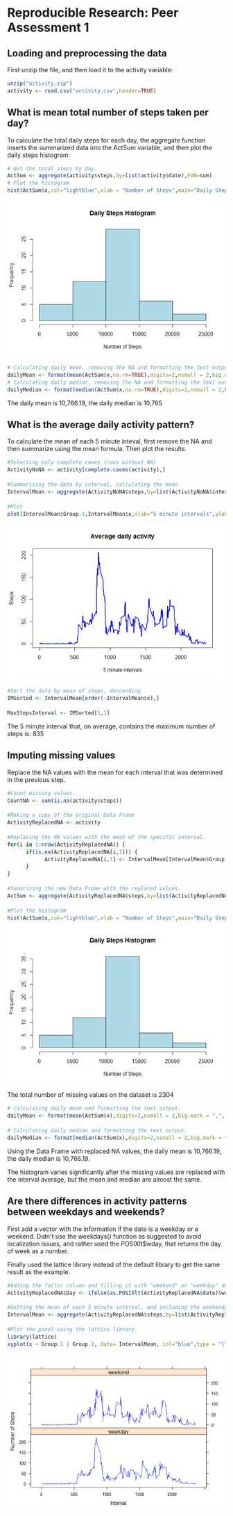 # Reproducible Research: Peer Assessment 1


## Loading and preprocessing the data

First unzip the file, and then load it to the activity variable:

```r
unzip("activity.zip")
activity <- read.csv("activity.csv",header=TRUE)
```

## What is mean total number of steps taken per day?

To calculate the total daily steps for each day, the aggregate function inserts the summarized data into the ActSum variable, and then plot the daily steps histogram:

```r
# Get the total steps by day.
ActSum <- aggregate(activity$steps,by=list(activity$date),FUN=sum)
# Plot the histogram
hist(ActSum$x,col="lightblue",xlab = "Number of Steps",main="Daily Steps Histogram")
```

![](PA1_template_files/figure-html/unnamed-chunk-2-1.png)<!-- -->


```r
# Calculating daily mean, removing the NA and formatting the text output.
dailyMean <- format(mean(ActSum$x,na.rm=TRUE),digits=2,nsmall = 2,big.mark = ",", big.interval=3)
# Calculating daily median, removing the NA and formatting the text output.
dailyMedian <- format(median(ActSum$x,na.rm=TRUE),digits=2,nsmall = 2,big.mark = ",", big.interval = 3)
```

The daily mean is 10,766.19, the daily median is 10,765

## What is the average daily activity pattern?
To calculate the mean of each 5 minute inteval, first remove the NA and then summarize using the mean formula. Then plot the results.

```r
#Selecting only complete cases (rows without NA)
ActivityNoNA <- activity[complete.cases(activity),]

#Summarizing the data by interval, calculating the mean
IntervalMean <- aggregate(ActivityNoNA$steps,by=list(ActivityNoNA$interval),FUN=mean)

#Plot
plot(IntervalMean$Group.1,IntervalMean$x,xlab="5 minute intervals",ylab="Steps",main="Average daily activity",type="l",col="blue",lwd=2)
```

![](PA1_template_files/figure-html/unnamed-chunk-4-1.png)<!-- -->

```r
#Sort the data by mean of steps, descending
IMSorted <- IntervalMean[order(-IntervalMean$x),]

MaxStepsInterval <- IMSorted[1,1]
```
The 5 minute interval that, on average, contains the maximum number of steps is: 835 

## Imputing missing values

Replace the NA values with the mean for each interval that was determined in the previous step.


```r
#Count missing values.
CountNA <- sum(is.na(activity$steps))

#Making a copy of the original Data Frame
ActivityReplacedNA <- activity

#Replacing the NA values with the mean of the specific interval.
for(i in 1:nrow(ActivityReplacedNA)) {
      if(is.na(ActivityReplacedNA[i,1])) {
            ActivityReplacedNA[i,1] <- IntervalMean[IntervalMean$Group.1==ActivityReplacedNA[i,3],2]
      }
}

#Sumarizing the new Data Frame with the replaced values.
ActSum <- aggregate(ActivityReplacedNA$steps,by=list(ActivityReplacedNA$date),FUN=sum)

#Plot the histogram
hist(ActSum$x,col="lightblue",xlab = "Number of Steps",main="Daily Steps Histogram")
```

![](PA1_template_files/figure-html/unnamed-chunk-5-1.png)<!-- -->

The total number of missing values on the dataset is 2304


```r
# Calculating daily mean and formatting the text output.
dailyMean <- format(mean(ActSum$x),digits=2,nsmall = 2,big.mark = ",", big.interval=3)

# Calculating daily median and formatting the text output.
dailyMedian <- format(median(ActSum$x),digits=2,nsmall = 2,big.mark = ",", big.interval = 3)
```


Using the Data Frame with replaced NA values, the daily mean is 10,766.19, the daily median is 10,766.19.

The histogram varies significantly after the missing values are replaced with the interval average, but the mean and median are almost the same.
## Are there differences in activity patterns between weekdays and weekends?

First add a vector with the information if the date is a weekday or a weekend. Didn't use the weekdays() function as suggested to avoid localization issues, and rather used the POSIXlt$wday, that returns the day of week as a number.

Finally used the lattice library instead of the default library to get the same result as the example.


```r
#Adding the factor column and filling it with "weekend" or "weekday" depending on the date.
ActivityReplacedNA$Day <- ifelse(as.POSIXlt(ActivityReplacedNA$date)$wday <= 1,"weekend", "weekday")

#Getting the mean of each 5 minute interval, and including the weekend/weekday factor.
IntervalMean <- aggregate(ActivityReplacedNA$steps,by=list(ActivityReplacedNA$interval,ActivityReplacedNA$Day),FUN=mean)

#Plot the panel using the lattice library.
library(lattice)
xyplot(x ~ Group.1 | Group.2, data= IntervalMean, col="blue",type = "l", layout = c(1,2), xlab = "Interval", ylab="Number of Steps" )
```

![](PA1_template_files/figure-html/unnamed-chunk-7-1.png)<!-- -->


